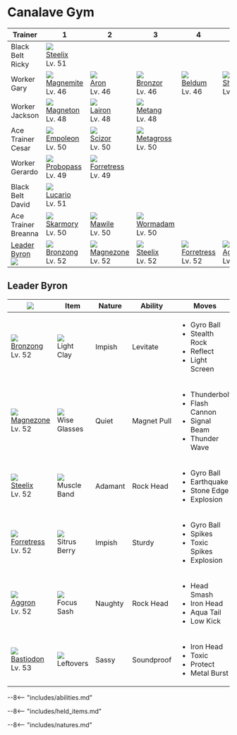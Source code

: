 # Canalave Gym

Trainer                      | 1                                 | 2                                  | 3                                 | 4                                  | 5                                | 6
---                          | ---                               | ---                                | ---                               | ---                                | ---                              | ---
Black Belt Ricky             | ![][208]<br>[Steelix]<br>Lv. 51   | &nbsp;                             | &nbsp;                            | &nbsp;                             | &nbsp;                           | &nbsp;
Worker Gary                  | ![][081]<br>[Magnemite]<br>Lv. 46 | ![][304]<br>[Aron]<br>Lv. 46       | ![][436]<br>[Bronzor]<br>Lv. 46   | ![][374]<br>[Beldum]<br>Lv. 46     | ![][410]<br>[Shieldon]<br>Lv. 46 | &nbsp;
Worker Jackson               | ![][082]<br>[Magneton]<br>Lv. 48  | ![][305]<br>[Lairon]<br>Lv. 48     | ![][375]<br>[Metang]<br>Lv. 48    | &nbsp;                             | &nbsp;                           | &nbsp;
Ace Trainer Cesar            | ![][395]<br>[Empoleon]<br>Lv. 50  | ![][212]<br>[Scizor]<br>Lv. 50     | ![][376]<br>[Metagross]<br>Lv. 50 | &nbsp;                             | &nbsp;                           | &nbsp;
Worker Gerardo               | ![][476]<br>[Probopass]<br>Lv. 49 | ![][205]<br>[Forretress]<br>Lv. 49 | &nbsp;                            | &nbsp;                             | &nbsp;                           | &nbsp;
Black Belt David             | ![][448]<br>[Lucario]<br>Lv. 51   | &nbsp;                             | &nbsp;                            | &nbsp;                             | &nbsp;                           | &nbsp;
Ace Trainer Breanna          | ![][227]<br>[Skarmory]<br>Lv. 50  | ![][303]<br>[Mawile]<br>Lv. 50     | ![][413]<br>[Wormadam]<br>Lv. 50  | &nbsp;                             | &nbsp;                           | &nbsp;
[Leader Byron]<br>![][byron] | ![][437]<br>[Bronzong]<br>Lv. 52  | ![][462]<br>[Magnezone]<br>Lv. 52  | ![][208]<br>[Steelix]<br>Lv. 52   | ![][205]<br>[Forretress]<br>Lv. 52 | ![][306]<br>[Aggron]<br>Lv. 52   | ![][411]<br>[Bastiodon]<br>Lv. 53

## Leader Byron
![][byron]                         | Item                              | Nature  | Ability     | Moves
---                                | ---                               | ---     | ---         | ---
![][437]<br>[Bronzong]<br>Lv. 52   | ![][light-clay]<br>Light Clay     | Impish  | Levitate    | <ul><li>Gyro Ball</li><li>Stealth Rock</li><li>Reflect</li><li>Light Screen</li></ul>
![][462]<br>[Magnezone]<br>Lv. 52  | ![][wise-glasses]<br>Wise Glasses | Quiet   | Magnet Pull | <ul><li>Thunderbolt</li><li>Flash Cannon</li><li>Signal Beam</li><li>Thunder Wave</li></ul>
![][208]<br>[Steelix]<br>Lv. 52    | ![][muscle-band]<br>Muscle Band   | Adamant | Rock Head   | <ul><li>Gyro Ball</li><li>Earthquake</li><li>Stone Edge</li><li>Explosion</li></ul>
![][205]<br>[Forretress]<br>Lv. 52 | ![][sitrus-berry]<br>Sitrus Berry | Impish  | Sturdy      | <ul><li>Gyro Ball</li><li>Spikes</li><li>Toxic Spikes</li><li>Explosion</li></ul>
![][306]<br>[Aggron]<br>Lv. 52     | ![][focus-sash]<br>Focus Sash     | Naughty | Rock Head   | <ul><li>Head Smash</li><li>Iron Head</li><li>Aqua Tail</li><li>Low Kick</li></ul>
![][411]<br>[Bastiodon]<br>Lv. 53  | ![][leftovers]<br>Leftovers       | Sassy   | Soundproof  | <ul><li>Iron Head</li><li>Toxic</li><li>Protect</li><li>Metal Burst</li></ul>

--8<-- "includes/abilities.md"

--8<-- "includes/held_items.md"

--8<-- "includes/natures.md"

[Leader Byron]: #leader-byron
[Magnemite]: ../../pokemons/081/
[Magneton]: ../../pokemons/082/
[Forretress]: ../../pokemons/205/
[Steelix]: ../../pokemons/208/
[Scizor]: ../../pokemons/212/
[Skarmory]: ../../pokemons/227/
[Mawile]: ../../pokemons/303/
[Aron]: ../../pokemons/304/
[Lairon]: ../../pokemons/305/
[Aggron]: ../../pokemons/306/
[Beldum]: ../../pokemons/374/
[Metang]: ../../pokemons/375/
[Metagross]: ../../pokemons/376/
[Empoleon]: ../../pokemons/395/
[Shieldon]: ../../pokemons/410/
[Bastiodon]: ../../pokemons/411/
[Wormadam]: ../../pokemons/413/
[Bronzor]: ../../pokemons/436/
[Bronzong]: ../../pokemons/437/
[Lucario]: ../../pokemons/448/
[Magnezone]: ../../pokemons/462/
[Probopass]: ../../pokemons/476/
[focus-sash]: ../img/items/focus-sash.png
[leftovers]: ../img/items/leftovers.png
[light-clay]: ../img/items/light-clay.png
[muscle-band]: ../img/items/muscle-band.png
[sitrus-berry]: ../img/items/sitrus-berry.png
[wise-glasses]: ../img/items/wise-glasses.png
[081]: ../img/pokemon/081.png
[082]: ../img/pokemon/082.png
[205]: ../img/pokemon/205.png
[208]: ../img/pokemon/208.png
[212]: ../img/pokemon/212.png
[227]: ../img/pokemon/227.png
[303]: ../img/pokemon/303.png
[304]: ../img/pokemon/304.png
[305]: ../img/pokemon/305.png
[306]: ../img/pokemon/306.png
[374]: ../img/pokemon/374.png
[375]: ../img/pokemon/375.png
[376]: ../img/pokemon/376.png
[395]: ../img/pokemon/395.png
[410]: ../img/pokemon/410.png
[411]: ../img/pokemon/411.png
[413]: ../img/pokemon/413.png
[436]: ../img/pokemon/436.png
[437]: ../img/pokemon/437.png
[448]: ../img/pokemon/448.png
[462]: ../img/pokemon/462.png
[476]: ../img/pokemon/476.png
[byron]: ../img/trainer/byron.png
